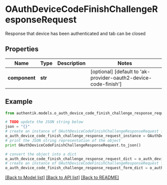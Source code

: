 # OAuthDeviceCodeFinishChallengeResponseRequest

Response that device has been authenticated and tab can be closed

## Properties
Name | Type | Description | Notes
------------ | ------------- | ------------- | -------------
**component** | **str** |  | [optional] [default to 'ak-provider-oauth2-device-code-finish']

## Example

```python
from authentik.models.o_auth_device_code_finish_challenge_response_request import OAuthDeviceCodeFinishChallengeResponseRequest

# TODO update the JSON string below
json = "{}"
# create an instance of OAuthDeviceCodeFinishChallengeResponseRequest from a JSON string
o_auth_device_code_finish_challenge_response_request_instance = OAuthDeviceCodeFinishChallengeResponseRequest.from_json(json)
# print the JSON string representation of the object
print OAuthDeviceCodeFinishChallengeResponseRequest.to_json()

# convert the object into a dict
o_auth_device_code_finish_challenge_response_request_dict = o_auth_device_code_finish_challenge_response_request_instance.to_dict()
# create an instance of OAuthDeviceCodeFinishChallengeResponseRequest from a dict
o_auth_device_code_finish_challenge_response_request_form_dict = o_auth_device_code_finish_challenge_response_request.from_dict(o_auth_device_code_finish_challenge_response_request_dict)
```
[[Back to Model list]](../README.md#documentation-for-models) [[Back to API list]](../README.md#documentation-for-api-endpoints) [[Back to README]](../README.md)


